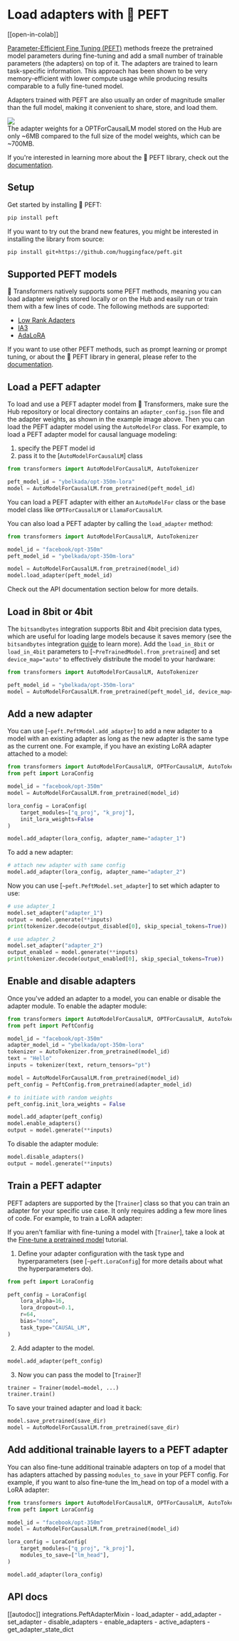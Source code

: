 <!--Copyright 2023 The HuggingFace Team. All rights reserved.
Licensed under the Apache License, Version 2.0 (the "License"); you may not use this file except in compliance with
the License. You may obtain a copy of the License at
http://www.apache.org/licenses/LICENSE-2.0
Unless required by applicable law or agreed to in writing, software distributed under the License is distributed on
an "AS IS" BASIS, WITHOUT WARRANTIES OR CONDITIONS OF ANY KIND, either express or implied. See the License for the
specific language governing permissions and limitations under the License.
⚠️ Note that this file is in Markdown but contain specific syntax for our doc-builder (similar to MDX) that may not be
rendered properly in your Markdown viewer.
-->

# Load adapters with 🤗 PEFT

[[open-in-colab]]

[Parameter-Efficient Fine Tuning (PEFT)](https://huggingface.co/blog/peft) methods freeze the pretrained model parameters during fine-tuning and add a small number of trainable parameters (the adapters) on top of it. The adapters are trained to learn task-specific information. This approach has been shown to be very memory-efficient with lower compute usage while producing results comparable to a fully fine-tuned model. 

Adapters trained with PEFT are also usually an order of magnitude smaller than the full model, making it convenient to share, store, and load them.

<div class="flex flex-col justify-center">
  <img src="https://huggingface.co/datasets/huggingface/documentation-images/resolve/main/peft/PEFT-hub-screenshot.png"/>
  <figcaption class="text-center">The adapter weights for a OPTForCausalLM model stored on the Hub are only ~6MB compared to the full size of the model weights, which can be ~700MB.</figcaption>
</div>

If you're interested in learning more about the 🤗 PEFT library, check out the [documentation](https://huggingface.co/docs/peft/index).

## Setup

Get started by installing 🤗 PEFT:

```bash
pip install peft
```

If you want to try out the brand new features, you might be interested in installing the library from source:

```bash
pip install git+https://github.com/huggingface/peft.git
```

## Supported PEFT models

🤗 Transformers natively supports some PEFT methods, meaning you can load adapter weights stored locally or on the Hub and easily run or train them with a few lines of code. The following methods are supported:

- [Low Rank Adapters](https://huggingface.co/docs/peft/conceptual_guides/lora)
- [IA3](https://huggingface.co/docs/peft/conceptual_guides/ia3)
- [AdaLoRA](https://arxiv.org/abs/2303.10512)

If you want to use other PEFT methods, such as prompt learning or prompt tuning, or about the 🤗 PEFT library in general, please refer to the [documentation](https://huggingface.co/docs/peft/index).


## Load a PEFT adapter

To load and use a PEFT adapter model from 🤗 Transformers, make sure the Hub repository or local directory contains an `adapter_config.json` file and the adapter weights, as shown in the example image above. Then you can load the PEFT adapter model using the `AutoModelFor` class. For example, to load a PEFT adapter model for causal language modeling:

1. specify the PEFT model id
2. pass it to the [`AutoModelForCausalLM`] class

```py
from transformers import AutoModelForCausalLM, AutoTokenizer

peft_model_id = "ybelkada/opt-350m-lora"
model = AutoModelForCausalLM.from_pretrained(peft_model_id)
```

<Tip>

You can load a PEFT adapter with either an `AutoModelFor` class or the base model class like `OPTForCausalLM` or `LlamaForCausalLM`.

</Tip>

You can also load a PEFT adapter by calling the `load_adapter` method:

```py
from transformers import AutoModelForCausalLM, AutoTokenizer

model_id = "facebook/opt-350m"
peft_model_id = "ybelkada/opt-350m-lora"

model = AutoModelForCausalLM.from_pretrained(model_id)
model.load_adapter(peft_model_id)
```

Check out the API documentation section below for more details.

## Load in 8bit or 4bit

The `bitsandbytes` integration supports 8bit and 4bit precision data types, which are useful for loading large models because it saves memory (see the `bitsandbytes` integration [guide](./quantization#bitsandbytes-integration) to learn more). Add the `load_in_8bit` or `load_in_4bit` parameters to [`~PreTrainedModel.from_pretrained`] and set `device_map="auto"` to effectively distribute the model to your hardware:

```py
from transformers import AutoModelForCausalLM, AutoTokenizer

peft_model_id = "ybelkada/opt-350m-lora"
model = AutoModelForCausalLM.from_pretrained(peft_model_id, device_map="auto", load_in_8bit=True)
```

## Add a new adapter

You can use [`~peft.PeftModel.add_adapter`] to add a new adapter to a model with an existing adapter as long as the new adapter is the same type as the current one. For example, if you have an existing LoRA adapter attached to a model:

```py
from transformers import AutoModelForCausalLM, OPTForCausalLM, AutoTokenizer
from peft import LoraConfig

model_id = "facebook/opt-350m"
model = AutoModelForCausalLM.from_pretrained(model_id)

lora_config = LoraConfig(
    target_modules=["q_proj", "k_proj"],
    init_lora_weights=False
)

model.add_adapter(lora_config, adapter_name="adapter_1")
```

To add a new adapter:

```py
# attach new adapter with same config
model.add_adapter(lora_config, adapter_name="adapter_2")
```

Now you can use [`~peft.PeftModel.set_adapter`] to set which adapter to use:

```py
# use adapter_1
model.set_adapter("adapter_1")
output = model.generate(**inputs)
print(tokenizer.decode(output_disabled[0], skip_special_tokens=True))

# use adapter_2
model.set_adapter("adapter_2")
output_enabled = model.generate(**inputs)
print(tokenizer.decode(output_enabled[0], skip_special_tokens=True))
```

## Enable and disable adapters

Once you've added an adapter to a model, you can enable or disable the adapter module. To enable the adapter module:

```py
from transformers import AutoModelForCausalLM, OPTForCausalLM, AutoTokenizer
from peft import PeftConfig

model_id = "facebook/opt-350m"
adapter_model_id = "ybelkada/opt-350m-lora"
tokenizer = AutoTokenizer.from_pretrained(model_id)
text = "Hello"
inputs = tokenizer(text, return_tensors="pt")

model = AutoModelForCausalLM.from_pretrained(model_id)
peft_config = PeftConfig.from_pretrained(adapter_model_id)

# to initiate with random weights
peft_config.init_lora_weights = False

model.add_adapter(peft_config)
model.enable_adapters()
output = model.generate(**inputs)
```

To disable the adapter module:

```py
model.disable_adapters()
output = model.generate(**inputs)
```

## Train a PEFT adapter

PEFT adapters are supported by the [`Trainer`] class so that you can train an adapter for your specific use case. It only requires adding a few more lines of code. For example, to train a LoRA adapter:

<Tip>

If you aren't familiar with fine-tuning a model with [`Trainer`], take a look at the [Fine-tune a pretrained model](training) tutorial.

</Tip>

1. Define your adapter configuration with the task type and hyperparameters (see [`~peft.LoraConfig`] for more details about what the hyperparameters do).

```py
from peft import LoraConfig

peft_config = LoraConfig(
    lora_alpha=16,
    lora_dropout=0.1,
    r=64,
    bias="none",
    task_type="CAUSAL_LM",
)
```

2. Add adapter to the model.

```py
model.add_adapter(peft_config)
```

3. Now you can pass the model to [`Trainer`]!

```py
trainer = Trainer(model=model, ...)
trainer.train()
```

To save your trained adapter and load it back:

```py
model.save_pretrained(save_dir)
model = AutoModelForCausalLM.from_pretrained(save_dir)
```

## Add additional trainable layers to a PEFT adapter

You can also fine-tune additional trainable adapters on top of a model that has adapters attached by passing `modules_to_save` in your PEFT config. For example, if you want to also fine-tune the lm_head on top of a model with a LoRA adapter:

```py
from transformers import AutoModelForCausalLM, OPTForCausalLM, AutoTokenizer
from peft import LoraConfig

model_id = "facebook/opt-350m"
model = AutoModelForCausalLM.from_pretrained(model_id)

lora_config = LoraConfig(
    target_modules=["q_proj", "k_proj"],
    modules_to_save=["lm_head"],
)

model.add_adapter(lora_config)
```

## API docs

[[autodoc]] integrations.PeftAdapterMixin
    - load_adapter
    - add_adapter
    - set_adapter
    - disable_adapters
    - enable_adapters
    - active_adapters
    - get_adapter_state_dict



<!--
TODO: (@younesbelkada @stevhliu)
-   Link to PEFT docs for further details
-   Trainer  
-   8-bit / 4-bit examples ?
-->
